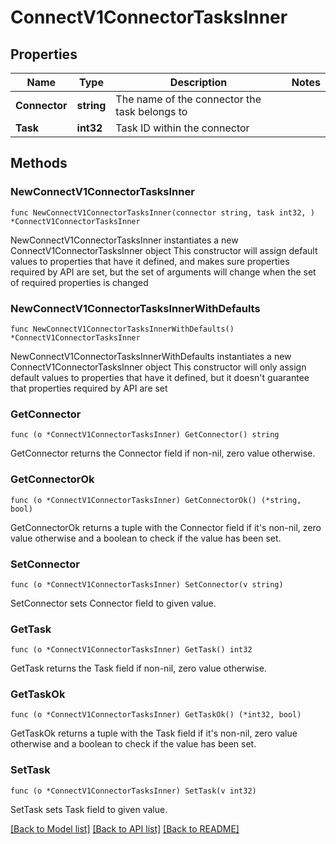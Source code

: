 # ConnectV1ConnectorTasksInner

## Properties

Name | Type | Description | Notes
------------ | ------------- | ------------- | -------------
**Connector** | **string** | The name of the connector the task belongs to | 
**Task** | **int32** | Task ID within the connector | 

## Methods

### NewConnectV1ConnectorTasksInner

`func NewConnectV1ConnectorTasksInner(connector string, task int32, ) *ConnectV1ConnectorTasksInner`

NewConnectV1ConnectorTasksInner instantiates a new ConnectV1ConnectorTasksInner object
This constructor will assign default values to properties that have it defined,
and makes sure properties required by API are set, but the set of arguments
will change when the set of required properties is changed

### NewConnectV1ConnectorTasksInnerWithDefaults

`func NewConnectV1ConnectorTasksInnerWithDefaults() *ConnectV1ConnectorTasksInner`

NewConnectV1ConnectorTasksInnerWithDefaults instantiates a new ConnectV1ConnectorTasksInner object
This constructor will only assign default values to properties that have it defined,
but it doesn't guarantee that properties required by API are set

### GetConnector

`func (o *ConnectV1ConnectorTasksInner) GetConnector() string`

GetConnector returns the Connector field if non-nil, zero value otherwise.

### GetConnectorOk

`func (o *ConnectV1ConnectorTasksInner) GetConnectorOk() (*string, bool)`

GetConnectorOk returns a tuple with the Connector field if it's non-nil, zero value otherwise
and a boolean to check if the value has been set.

### SetConnector

`func (o *ConnectV1ConnectorTasksInner) SetConnector(v string)`

SetConnector sets Connector field to given value.


### GetTask

`func (o *ConnectV1ConnectorTasksInner) GetTask() int32`

GetTask returns the Task field if non-nil, zero value otherwise.

### GetTaskOk

`func (o *ConnectV1ConnectorTasksInner) GetTaskOk() (*int32, bool)`

GetTaskOk returns a tuple with the Task field if it's non-nil, zero value otherwise
and a boolean to check if the value has been set.

### SetTask

`func (o *ConnectV1ConnectorTasksInner) SetTask(v int32)`

SetTask sets Task field to given value.



[[Back to Model list]](../README.md#documentation-for-models) [[Back to API list]](../README.md#documentation-for-api-endpoints) [[Back to README]](../README.md)


